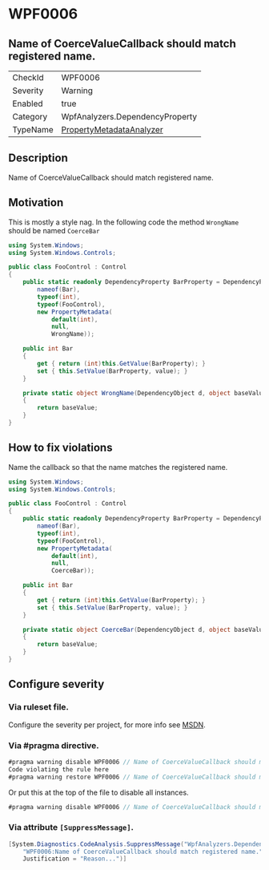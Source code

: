 # WPF0006
## Name of CoerceValueCallback should match registered name.

<!-- start generated table -->
<table>
<tr>
  <td>CheckId</td>
  <td>WPF0006</td>
</tr>
<tr>
  <td>Severity</td>
  <td>Warning</td>
</tr>
<tr>
  <td>Enabled</td>
  <td>true</td>
</tr>
<tr>
  <td>Category</td>
  <td>WpfAnalyzers.DependencyProperty</td>
</tr>
<tr>
  <td>TypeName</td>
  <td><a href="https://github.com/DotNetAnalyzers/WpfAnalyzers/blob/master/WpfAnalyzers/NodeAnalyzers/PropertyMetadataAnalyzer.cs">PropertyMetadataAnalyzer</a></td>
</tr>
</table>
<!-- end generated table -->

## Description

Name of CoerceValueCallback should match registered name.

## Motivation

This is mostly a style nag. In the following code the method `WrongName` should be named `CoerceBar`

```C#
using System.Windows;
using System.Windows.Controls;

public class FooControl : Control
{
    public static readonly DependencyProperty BarProperty = DependencyProperty.Register(
        nameof(Bar),
        typeof(int),
        typeof(FooControl),
        new PropertyMetadata(
            default(int), 
            null, 
            WrongName));

    public int Bar
    {
        get { return (int)this.GetValue(BarProperty); }
        set { this.SetValue(BarProperty, value); }
    }

    private static object WrongName(DependencyObject d, object baseValue)
    {
        return baseValue;
    }
}
```

## How to fix violations

Name the callback so that the name matches the registered name.

```C#
using System.Windows;
using System.Windows.Controls;

public class FooControl : Control
{
    public static readonly DependencyProperty BarProperty = DependencyProperty.Register(
        nameof(Bar),
        typeof(int),
        typeof(FooControl),
        new PropertyMetadata(
            default(int), 
            null, 
            CoerceBar));

    public int Bar
    {
        get { return (int)this.GetValue(BarProperty); }
        set { this.SetValue(BarProperty, value); }
    }

    private static object CoerceBar(DependencyObject d, object baseValue)
    {
        return baseValue;
    }
}
```

<!-- start generated config severity -->
## Configure severity

### Via ruleset file.

Configure the severity per project, for more info see [MSDN](https://msdn.microsoft.com/en-us/library/dd264949.aspx).

### Via #pragma directive.
```C#
#pragma warning disable WPF0006 // Name of CoerceValueCallback should match registered name.
Code violating the rule here
#pragma warning restore WPF0006 // Name of CoerceValueCallback should match registered name.
```

Or put this at the top of the file to disable all instances.
```C#
#pragma warning disable WPF0006 // Name of CoerceValueCallback should match registered name.
```

### Via attribute `[SuppressMessage]`.

```C#
[System.Diagnostics.CodeAnalysis.SuppressMessage("WpfAnalyzers.DependencyProperty", 
    "WPF0006:Name of CoerceValueCallback should match registered name.", 
    Justification = "Reason...")]
```
<!-- end generated config severity -->